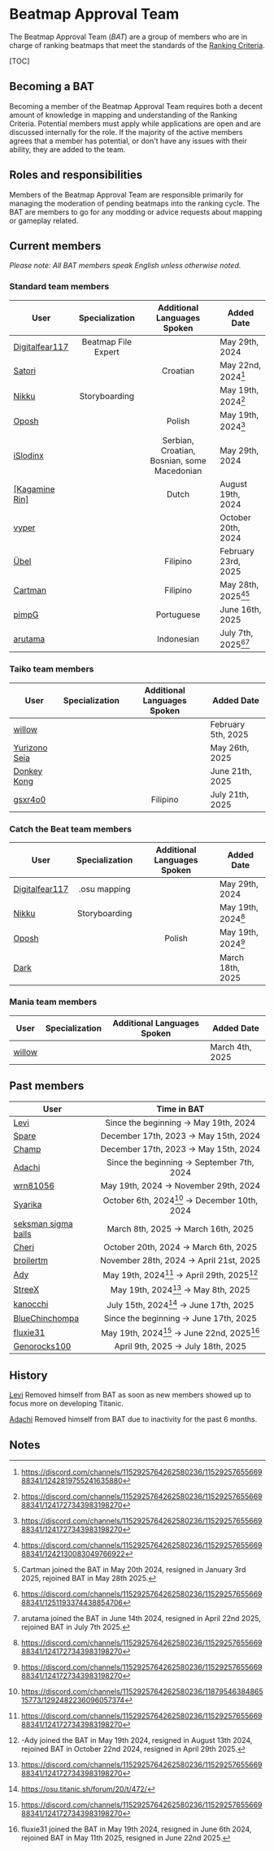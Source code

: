 # Beatmap Approval Team

The Beatmap Approval Team (_BAT_) are a group of members who are in charge of ranking beatmaps that meet the standards of the [Ranking Criteria](https://github.com/osuTitanic/wiki/blob/main/wiki/Ranking_Criteria/en.md).

[TOC]

## Becoming a BAT

Becoming a member of the Beatmap Approval Team requires both a decent amount of knowledge in mapping and understanding of the Ranking Criteria. Potential members must apply while applications are open and are discussed internally for the role. If the majority of the active members agrees that a member has potential, or don't have any issues with their ability, they are added to the team.


## Roles and responsibilities

Members of the Beatmap Approval Team are responsible primarily for managing the moderation of pending beatmaps into the ranking cycle. The BAT are members to go for any modding or advice requests about mapping or gameplay related.


## Current members

*Please note: All BAT members speak English unless otherwise noted.*


### Standard team members

User | Specialization | Additional Languages Spoken | Added Date
---|:---:|:---:|---
[Digitalfear117](https://osu.titanic.sh/u/809)  | Beatmap File Expert |                                             | May 29th, 2024
[Satori](https://osu.titanic.sh/u/810)          |                     | Croatian                                    | May 22nd, 2024[^3]
[Nikku](https://osu.titanic.sh/u/811)           | Storyboarding       |                                             | May 19th, 2024[^1]
[Oposh](https://osu.titanic.sh/u/829)           |                     | Polish                                      | May 19th, 2024[^1]
[iSlodinx](https://osu.titanic.sh/u/869)        |                     | Serbian, Croatian, Bosnian, some Macedonian | May 29th, 2024
[[Kagamine Rin]](https://osu.titanic.sh/u/813)  |                     | Dutch                                       | August 19th, 2024
[vyper](https://osu.titanic.sh/u/69)            |                     |                                             | October 20th, 2024
[Übel](https://osu.titanic.sh/u/593)            |                     | Filipino                                    | February 23rd, 2025
[Cartman](https://osu.titanic.sh/u/857)         |                     | Filipino                                    | May 28th, 2025[^2][^9]
[pimpG](https://osu.titanic.sh/u/2719)          |                     | Portuguese                                  | June 16th, 2025
[arutama](https://osu.titanic.sh/u/905)         |                     | Indonesian                                  | July 7th, 2025[^4][^10]


### Taiko team members

User | Specialization | Additional Languages Spoken | Added Date
---|:---:|:---:|---
[willow](https://osu.titanic.sh/u/1088)         |   |          | February 5th, 2025
[Yurizono Seia](https://osu.titanic.sh/u/2168)  |   |          | May 26th, 2025
[Donkey Kong](https://osu.titanic.sh/u/1091)    |   |          | June 21th, 2025
[gsxr4o0](https://osu.titanic.sh/u/2883)        |   | Filipino | July 21th, 2025


### Catch the Beat team members
User | Specialization | Additional Languages Spoken | Added Date
---|:---:|:---:|---
[Digitalfear117](https://osu.titanic.sh/u/809)  | .osu mapping  |        | May 29th, 2024
[Nikku](https://osu.titanic.sh/u/811)           | Storyboarding |        | May 19th, 2024[^1]
[Oposh](https://osu.titanic.sh/u/829)           |               | Polish | May 19th, 2024[^1]
[Dark](https://osu.titanic.sh/u/812)            |               |        | March 18th, 2025


### Mania team members
User | Specialization | Additional Languages Spoken | Added Date
---|:---:|:---:|---
[willow](https://osu.titanic.sh/u/1088)        |   |                            | March 4th, 2025


## Past members

User | Time in BAT
---|:---:
[Levi](https://osu.titanic.sh/u/2) | Since the beginning -> May 19th, 2024
[Spare](https://osu.titanic.sh/u/92) | December 17th, 2023 -> May 15th, 2024
[Champ](https://osu.titanic.sh/u/96) | December 17th, 2023 -> May 15th, 2024
[Adachi](https://osu.titanic.sh/u/39) | Since the beginning -> September 7th, 2024
[wrn81056](https://osu.titanic.sh/u/645) | May 19th, 2024 -> November 29th, 2024
[Syarika](https://osu.titanic.sh/u/1730) | October 6th, 2024[^7] -> December 10th, 2024
[seksman sigma balls](https://osu.titanic.sh/u/2153) | March 8th, 2025 -> March 16th, 2025
[Cheri](https://osu.titanic.sh/u/1753) | October 20th, 2024 -> March 6th, 2025
[broilertm](https://osu.titanic.sh/u/989) | November 28th, 2024 -> April 21st, 2025
[Ady](https://osu.titanic.sh/u/821) | May 19th, 2024[^1] -> April 29th, 2025[^6]
[StreeX](https://osu.titanic.sh/u/67) | May 19th, 2024[^1] -> May 8th, 2025
[kanocchi](https://osu.titanic.sh/u/943) | July 15th, 2024[^5] -> June 17th, 2025
[BlueChinchompa](https://osu.titanic.sh/u/40) | Since the beginning -> June 17th, 2025
[fluxie31](https://osu.titanic.sh/u/517) | May 19th, 2024[^1] -> June 22nd, 2025[^8]
[Genorocks100](https://osu.titanic.sh/u/1853) | April 9th, 2025 -> July 18th, 2025


## History

[Levi](https://osu.titanic.sh/u/2) Removed himself from BAT as soon as new members showed up to focus more on developing Titanic.

[Adachi](https://osu.titanic.sh/u/39) Removed himself from BAT due to inactivity for the past 6 months.


## Notes
[^1]: https://discord.com/channels/1152925764262580236/1152925765566988341/1241727343983198270
[^2]: https://discord.com/channels/1152925764262580236/1152925765566988341/1242130083049766922
[^3]: https://discord.com/channels/1152925764262580236/1152925765566988341/1242819755241635880
[^4]: https://discord.com/channels/1152925764262580236/1152925765566988341/1251193374438854706
[^5]: https://osu.titanic.sh/forum/20/t/472/
[^6]: -Ady joined the BAT in May 19th 2024, resigned in August 13th 2024, rejoined BAT in October 22nd 2024, resigned in April 29th 2025.
[^7]: https://discord.com/channels/1152925764262580236/1187954638486515773/1292482236096057374
[^8]: fluxie31 joined the BAT in May 19th 2024, resigned in June 6th 2024, rejoined BAT in May 11th 2025, resigned in June 22nd 2025.
[^9]: Cartman joined the BAT in May 20th 2024, resigned in January 3rd 2025, rejoined BAT in May 28th 2025.
[^10]: arutama joined the BAT in June 14th 2024, resigned in April 22nd 2025, rejoined BAT in July 7th 2025.

<!-- I used https://web.archive.org/web/20120614084710/http://osu.ppy.sh/wiki/Beatmap_Appreciation_Team as a base -Nikku-->
